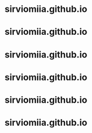 # sirviomiia.github.io
# sirviomiia.github.io
# sirviomiia.github.io
# sirviomiia.github.io
# sirviomiia.github.io
# sirviomiia.github.io
